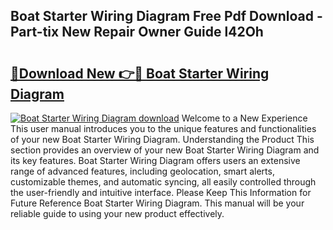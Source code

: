 ## Boat Starter Wiring Diagram Free Pdf Download - Part-tix New Repair Owner Guide l42Oh

# <h2><a href="http://dfogg2n.blite.top/?on=Boat+Starter+Wiring+Diagram">🔗Download New 👉🔴 Boat Starter Wiring Diagram</a></h2>

[![Boat Starter Wiring Diagram download](https://i.imgur.com/lujVjoI.png)](http://dfogg2n.blite.top/?on=Boat+Starter+Wiring+Diagram)
Welcome to a New Experience This user manual introduces you to the unique features and functionalities of your new Boat Starter Wiring Diagram. Understanding the Product This section provides an overview of your new Boat Starter Wiring Diagram and its key features. Boat Starter Wiring Diagram offers users an extensive range of advanced features, including geolocation, smart alerts, customizable themes, and automatic syncing, all easily controlled through the user-friendly and intuitive interface. Please Keep This Information for Future Reference Boat Starter Wiring Diagram. This manual will be your reliable guide to using your new product effectively.

